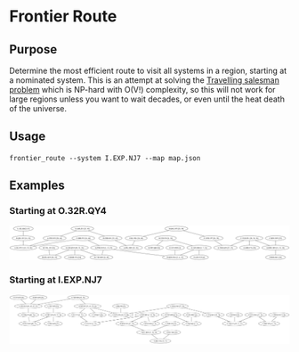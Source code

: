 # Frontier Route

## Purpose

Determine the most efficient route to visit all systems in a region, starting at a nominated system. This is an attempt at solving the [Travelling salesman problem](https://en.wikipedia.org/wiki/Travelling_salesman_problem) which is NP-hard with O(V!) complexity, so this will not work for large regions unless you want to wait decades, or even until the heat death of the universe.

## Usage

```
frontier_route --system I.EXP.NJ7 --map map.json
```

## Examples

### Starting at O.32R.QY4

![logo](graph_O.32R.QY4_1737548859250.png)

### Starting at I.EXP.NJ7

![logo](graph_I.EXP.NJ7_1737548704220.png)